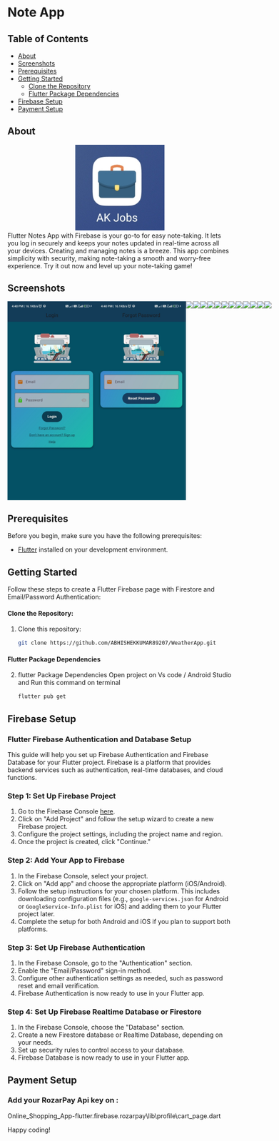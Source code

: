# Note App

## Table of Contents

- [About](#about)
- [Screenshots](#screenshots)
- [Prerequisites](#prerequisites)
- [Getting Started](#getting-started)
  - [Clone the Repository](#clone-the-repository)
  - [Flutter Package Dependencies](#flutter-package-dependencies)
- [Firebase Setup](#firebase-setup)
- [Payment Setup](#payment-setup)

## About

<div align="center">
  <img src="gitimg/logo.jpg" alt="Image Description" width="200">
  
</div>
   Flutter Notes App with Firebase is your go-to for easy note-taking. It lets you log in securely and keeps your notes updated in real-time across all your devices. Creating and managing notes is a breeze. This app combines simplicity with security, making note-taking a smooth and worry-free experience. Try it out now and level up your note-taking game!

## Screenshots

<div style="display: flex; justify-content: space-between;">
   <img src="gitimg/1.jpg" width="200">
   <img src="gitimg/2.jpg" width="200">
   <img src="img/ak3.jpg" width="200">
   <img src="img/ak4.jpg" width="200">
   <img src="img/ak5.jpg" width="200">
   <img src="img/ak6.jpg" width="200">
   <img src="img/ak7.jpg" width="200">
   <img src="img/ak8.jpg" width="200">
   <img src="img/ak9.jpg" width="200">
   <img src="img/ak10.jpg" width="200">
   <img src="img/ak11.jpg" width="200">
   <img src="img/ak12.jpg" width="200">
   <img src="img/ak13.jpg" width="200">
   <img src="img/ak14.jpg" width="200">
</div>

## Prerequisites

Before you begin, make sure you have the following prerequisites:

- [Flutter](https://flutter.dev/) installed on your development environment.

## Getting Started

Follow these steps to create a Flutter Firebase page with Firestore and Email/Password Authentication:

#### Clone the Repository:

1. Clone this repository:

   ```bash
   git clone https://github.com/ABHISHEKKUMAR89207/WeatherApp.git
   ```

#### Flutter Package Dependencies

2. flutter Package Dependencies
   Open project on Vs code / Android Studio and Run this command on terminal
   ```bash
   flutter pub get
   ```

## Firebase Setup

### Flutter Firebase Authentication and Database Setup

This guide will help you set up Firebase Authentication and Firebase Database for your Flutter project. Firebase is a platform that provides backend services such as authentication, real-time databases, and cloud functions.

### Step 1: Set Up Firebase Project

1. Go to the Firebase Console [here](https://console.firebase.google.com/).
2. Click on "Add Project" and follow the setup wizard to create a new Firebase project.
3. Configure the project settings, including the project name and region.
4. Once the project is created, click "Continue."

### Step 2: Add Your App to Firebase

1. In the Firebase Console, select your project.
2. Click on "Add app" and choose the appropriate platform (iOS/Android).
3. Follow the setup instructions for your chosen platform. This includes downloading configuration files (e.g., `google-services.json` for Android or `GoogleService-Info.plist` for iOS) and adding them to your Flutter project later.
4. Complete the setup for both Android and iOS if you plan to support both platforms.

### Step 3: Set Up Firebase Authentication

1. In the Firebase Console, go to the "Authentication" section.
2. Enable the "Email/Password" sign-in method.
3. Configure other authentication settings as needed, such as password reset and email verification.
4. Firebase Authentication is now ready to use in your Flutter app.

### Step 4: Set Up Firebase Realtime Database or Firestore

1. In the Firebase Console, choose the "Database" section.
2. Create a new Firestore database or Realtime Database, depending on your needs.
3. Set up security rules to control access to your database.
4. Firebase Database is now ready to use in your Flutter app.

## Payment Setup

### Add your RozarPay Api key on :

Online_Shopping_App-flutter.firebase.rozarpay\lib\profile\cart_page.dart

Happy coding!
